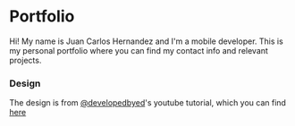 # Portfolio
Hi! My name is Juan Carlos Hernandez and I'm a mobile developer. This is my personal portfolio where you can find my contact info and relevant projects.

### Design
The design is from [@developedbyed](https://www.youtube.com/@developedbyed)'s youtube tutorial, which you can find [here](https://www.youtube.com/watch?v=k-Pi5ZMxHWY)
